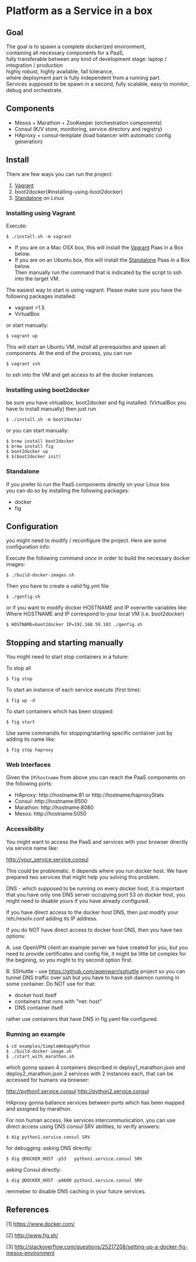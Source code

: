 # Platform as a Service in a box

## Goal
The goal is to spawn a complete dockerized environment,<br />
containing all necessary components for a PaaS,<br />
fully transferable between any kind of development stage: laptop / integration / production<br />
highly robust, highly available, fail tolerance,<br />
where deployment part is fully independent from a running part.<br />
Services supposed to be spawn in a second, fully scalable, easy to monitor, debug and orchestrate.

## Components
- Mesos + Marathon + ZooKeeper (orchestration components)
- Consul (K/V store, monitoring, service directory and registry)
- HAproxy + consul-template (load balancer with automatic config generation)

## Install

There are few ways you can run the project:

1. [Vagrant](#installing-using-vagrant)
2. boot2docker(#installing-using-boot2docker)
3. [Standalone](#standalone) on Linux

### Installing using Vagrant

Execute:

	$ ./install.sh -m vagrant

- If you are on a Mac OSX box, this will install the [Vagrant](#installing-using-vagrant) Paas in a Box below.<br />
- If you are on an Ubuntu box, this will install the [Standalone](#standalone) Paas in a Box below.<br />
Then manually run the command that is indicated by the script to ssh into the target VM.

The easiest way to start is using vagrant.
Please make sure you have the following packages installed:

- vagrant >1.5
- VirtualBox

or start manually:

	$ vagrant up

This will start an Ubuntu VM,
install all prerequisites and spawn all components.
At the end of the process, you can run 

	$ vagrant ssh

to ssh into the VM and get access to all the docker instances.

### Installing using boot2docker

be sure you have virtualbox, boot2docker and fig installed.
(VirtualBox you have to install manually) then just run 

	$ ./install.sh -m boot2docker

or you can start manually:

	$ brew install boot2docker
	$ brew install fig
	$ boot2docker up
	$ $(boot2docker init)

### Standalone

If you prefer to run the PaaS components directly on your Linux box<br />
you can do so by installing the following packages:

- docker
- fig

## Configuration

you might need to modify / reconfigure the project.
Here are some configuration info:

Execute the following command _once_
in order to build the necessary docker images:

	$ ./build-docker-images.sh

Then you have to create a valid fig.yml file:

	$ ./genfig.sh
       
or if you want to modify docker HOSTNAME and IP overwrite variables like:
Where HOSTNAME and IP correspond to your local VM (i.e. boot2docker)

	$ HOSTNAME=boot2docker IP=192.168.59.103 ./genfig.sh

## Stopping and starting manually

You might need to start stop containers in a future:

To stop all

	$ fig stop

To start an instance of each service execute (first time):

	$ fig up -d 
To start containers which has been stopped:

	$ fig start

Use same commandis for stopping/starting specific container
just by adding its name like:

	$ fig stop haproxy

### Web Interfaces

Given the `IP`/`hostname` from above
you can reach the PaaS components
on the following ports:

- HAproxy: http://hostname:81 or http://hostname/haproxyStats
- Consul: http://hostname:8500
- Marathon: http://hostname:8080
- Mesos: http://hostname:5050

### Accessibility

You might want to access the PaaS and services
with your browser directly via service name like:

http://your_service.service.consul

This could be problematic. It depends where you run docker host.
We have prepared two services that might help you solving this problem.

DNS - which supposed to be running on every docker host,
it is important that you have only one DNS server occupying port 53 on docker host,
you might need to disable yours if you have already configured.

If you have direct access to the docker host DNS,
then just modify your /etc/resolv.conf adding its IP address.

If you do NOT have direct access to docker host DNS,
then you have two options:

A. use OpenVPN client
an example server we have created for you,
but you need to provide certificates and config file,
it might be little bit complex for the begining,
so you might to try second option first.

B. SSHuttle - use https://github.com/apenwarr/sshuttle project so you can tunnel DNS traffic over ssh
but you have to have ssh daemon running in some container.
Do NOT use for that:
- docker host itself
- containers that runs with "net: host"
- DNS container itself

rather use containers that have DNS in fig.yaml file configured.

### Running an example

	$ cd examples/SimpleWebappPython
	$ ./build-docker-image.sh
	$ ./start_with_marathon.sh

which gonna spawn 4 containers described in deploy1_marathon.json and deploy2_marathon.json
2 services with 2 instances each, that can be accessed for humans via browser:

http://python1.service.consul
http://python2.service.consul

HAproxy gonna ballance services between ports
which has been mapped and assigned by marathon.

For non human access, like services intercommunication, you can use direct access 
using DNS consul SRV abilities, to verify answers:

	$ dig python1.service.consul SRV

for debugging:
asking DNS directly:

	$ dig @DOCKER_HOST -p53   python1.service.consul SRV

asking Consul directly:

	$ dig @DOCKER_HOST -p8600 python1.service.consul SRV

remmeber to disable DNS caching in your future services.

## References

[1] https://www.docker.com/

[2] http://www.fig.sh/

[3] http://stackoverflow.com/questions/25217208/setting-up-a-docker-fig-mesos-environment
